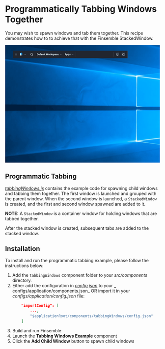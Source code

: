 # Programmatically Tabbing Windows Together

You may wish to spawn windows and tab them together. This recipe demonstrates how to to achieve that with the Finsemble 
StackedWindow.

![Demo of spawning windows and tabbing them together](./spawnWindowsTabbedTogether.gif)

## Programmatic Tabbing

[_tabbingWindows.js_](./tabbingWindows.js) contains the example code for spawning child windows and tabbing them together. The first window is launched and grouped with the parent window. When the second window is launched, a `StackedWindow` is created, and the first and second window spawned are added to it.

**NOTE:** A `StackedWindow` is a container window for holding windows that are tabbed together. 

After the stacked window is created, subsequent tabs are added to the stacked window.

## Installation

To install and run the programmatic tabbing example, please follow the instructions below:

1. Add the `tabbingWindows` component folder to your _src/components_ directory.
1. Either add the configuration in [_config.json_](./config.json) to your _ configs/application/components.json_ OR import it in your _configs/application/config.json_ file:
    ```JSON
        "importConfig": [
            ...,
            "$applicationRoot/components/tabbingWindows/config.json"
        ]
    ```
1. Build and run Finsemble
1. Launch the **Tabbing Windows Example** component
1. Click the **Add Child Window** button to spawn child windows